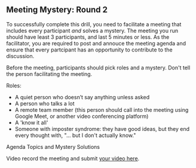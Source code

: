 ## Meeting Mystery: Round 2

To successfully complete this drill, you need to facilitate a meeting that includes every participant _and_ solves a mystery. The meeting you run should have least 3 participants, and last 5 minutes or less. As the facilitator, you are required to post and annouce the meeting agenda and ensure that every partcipant has an opportunity to contribute to the discussion. 

Before the meeting, participants should pick roles and a mystery. Don't tell the person facilitating the meeting. 

Roles: 
- A quiet person who doesn’t say anything unless asked 
- A person who talks a lot 
- A remote team member (this person should call into the meeting using Google Meet, or another video conferencing platform)
- A 'know it all' 
- Someone with imposter syndrome: they have good ideas, but they end every thought with, "... but I don't actually know." 


Agenda Topics and Mystery Solutions 





Video record the meeting and submit [your video here](). 
